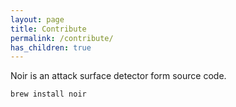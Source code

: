 ```yaml
---
layout: page
title: Contribute
permalink: /contribute/
has_children: true
---
```


Noir is an attack surface detector form source code.

```bash
brew install noir
```


